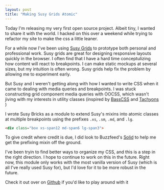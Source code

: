 ```yaml
---
layout: post
title: "Making Susy Grids Atomic"
---
```


Today I'm releasing my very first open source project. Albeit tiny, I wanted to share it with the world. I hacked on this over a weekend while trying to refactor my site to make the css a little leaner.

For a while now I've been using <a href="http://susy.oddbird.net/" class="u"> Susy Grids</a> to prototype both personal and professional work. Susy grids are great for designing responsive layouts quickly in the browser. I often find that I have a hard time conceptulizing how content will react to breakpoints. I can make static mockups at several sizes, but my intuition is often wrong. Susy grids help fix the problem by allowing me to experiment early.

But Susy and I weren't getting along with how I wanted to write CSS when it came to dealing with media queries and breakpoints. I was stuck constructing grid component media queries with OOCSS, which wasn't jiving with my interests in utility classes (inspired by <a href="http://www.basscss.com" class="u">BassCSS</a> and <a href="http://tachyons.io/" class="u"> Tachyons</a> )

I wrote Susy Bricks as a module to extend Susy's mixins into atomic classes at multiple breakpoints using the prefixes `.xs`, `.sm`, `.md`, and `.lg`. 


```html
<div class="box xs-span12 md-span6 lg-span3"> 
````


To give credit where credit is due, I did look to Buzzfeed's <a href="https://solid.buzzfeed.com" class="u"> Solid</a> to help me get the prefixing mixin off the ground. 

I've been tryin to find better ways to organize my CSS, and this is a step in the right direction. I hope to continue to work on this in the future. Right now, this module only works with the most vanilla version of Susy (which is all I've really used Susy for), but I'd love for it to be more robust in the future. 


Check it out over on <a href="https://github.com/seanblanton/susybricks" class="u"> Github</a> if you'd like to play around with it





